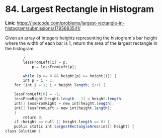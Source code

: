 # 84. Largest Rectangle in Histogram

**Link:** https://leetcode.com/problems/largest-rectangle-in-histogram/submissions/1795683541/

Given an array of integers heights representing the histogram's bar height where the width of each bar is 1, return the area of the largest rectangle in the histogram.

```java
        }
        lessFromLeft[i] = p;
            p = lessFromLeft[p];

        while (p >= 0 && height[p] >= height[i]) {
        int p = i - 1;
    for (int i = 1; i < height.length; i++) {

    lessFromLeft[0] = -1;
    lessFromRight[height.length - 1] = height.length;
    int[] lessFromRight = new int[height.length]; 
    int[] lessFromLeft = new int[height.length]; 
    }
        return 0;
    if (height == null || height.length == 0) {
    public static int largestRectangleArea(int[] height) {
class Solution {
```
